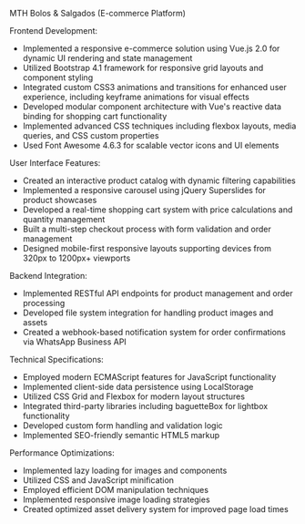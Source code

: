 MTH Bolos & Salgados (E-commerce Platform)

Frontend Development:

- Implemented a responsive e-commerce solution using Vue.js 2.0 for dynamic UI rendering and state management
- Utilized Bootstrap 4.1 framework for responsive grid layouts and component styling
- Integrated custom CSS3 animations and transitions for enhanced user experience, including keyframe animations for visual effects
- Developed modular component architecture with Vue's reactive data binding for shopping cart functionality
- Implemented advanced CSS techniques including flexbox layouts, media queries, and CSS custom properties
- Used Font Awesome 4.6.3 for scalable vector icons and UI elements

User Interface Features:

- Created an interactive product catalog with dynamic filtering capabilities
- Implemented a responsive carousel using jQuery Superslides for product showcases
- Developed a real-time shopping cart system with price calculations and quantity management
- Built a multi-step checkout process with form validation and order management
- Designed mobile-first responsive layouts supporting devices from 320px to 1200px+ viewports

Backend Integration:

- Implemented RESTful API endpoints for product management and order processing
- Developed file system integration for handling product images and assets
- Created a webhook-based notification system for order confirmations via WhatsApp Business API

Technical Specifications:

- Employed modern ECMAScript features for JavaScript functionality
- Implemented client-side data persistence using LocalStorage
- Utilized CSS Grid and Flexbox for modern layout structures
- Integrated third-party libraries including baguetteBox for lightbox functionality
- Developed custom form handling and validation logic
- Implemented SEO-friendly semantic HTML5 markup

Performance Optimizations:

- Implemented lazy loading for images and components
- Utilized CSS and JavaScript minification
- Employed efficient DOM manipulation techniques
- Implemented responsive image loading strategies
- Created optimized asset delivery system for improved page load times
